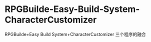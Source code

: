 # RPGBuilde-Easy-Build-System-CharacterCustomizer
RPGBuilde+Easy Build System+CharacterCustomizer 三个程序的融合
